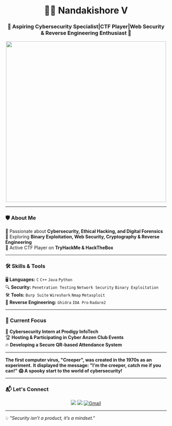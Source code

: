 <h1 align="center">👨‍💻 Nandakishore V</h1>
<h3 align="center">🚀 Aspiring Cybersecurity Specialist|CTF Player|Web Security & Reverse Engineering Enthusiast 🔐</h3>

<p align="center">
  <img src="https://github.com/NandakishoreV/NandakishoreV/assets/cybersecurity.gif" width="500"/>
</p>

---

### 🛡️ About Me  
🔹 Passionate about **Cybersecurity, Ethical Hacking, and Digital Forensics**  
🔹 Exploring **Binary Exploitation, Web Security, Cryptography & Reverse Engineering**  
🔹 Active CTF Player on **TryHackMe & HackTheBox**  

---

### 🛠️ Skills & Tools  
🖥️ **Languages:** `C` `C++` `Java` `Python`  
🔍 **Security:** `Penetration Testing` `Network Security` `Binary Exploitation`  
🛠️ **Tools:** `Burp Suite` `Wireshark` `Nmap` `Metasploit`  
🔎 **Reverse Engineering:** `Ghidra` `IDA Pro` `Radare2`  

---

### 📌 Current Focus  
🚀 **Cybersecurity Intern at Prodigy InfoTech**  
🏆 **Hosting & Participating in Cyber Anzen Club Events**  
🔥 **Developing a Secure QR-based Attendance System**  

---

**The first computer virus, "Creeper", was created in the 1970s as an experiment.**
**It displayed the message: "I'm the creeper, catch me if you can!"**
**😱 A spooky start to the world of cybersecurity!**

---

### 📬 Let's Connect  
<p align="center">
  <a href="https://www.linkedin.com/in/nkofficial"><img src="https://img.shields.io/badge/LinkedIn-blue?style=for-the-badge&logo=linkedin"></a>
  <a href="https://www.instagram.com/ascend_x/"><img src="https://img.shields.io/badge/Instagram-purple?style=for-the-badge&logo=instagram"></a>
  <a href="mailto:kishore181206@gmail.com">
  <img src="https://img.shields.io/badge/Email-red?style=for-the-badge&logo=gmail" alt="Gmail"/>
</a>
</p>

---

💡 *"Security isn’t a product, it’s a mindset."*  
